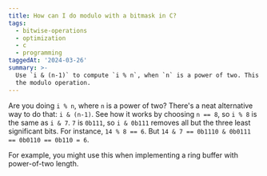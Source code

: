 ```yaml
---
title: How can I do modulo with a bitmask in C?
tags:
  - bitwise-operations
  - optimization
  - c
  - programming
taggedAt: '2024-03-26'
summary: >-
  Use `i & (n-1)` to compute `i % n`, when `n` is a power of two. This avoids
  the modulo operation.
---
```


Are you doing `i % n`, where `n` is a power of two? There's a neat alternative way to do that: `i & (n-1)`. See how it works by choosing `n == 8`, so `i % 8` is the same as `i & 7`. `7` is `0b111`, so `i & 0b111` removes all but the three least significant bits. For instance, `14 % 8 == 6`. But `14 & 7 == 0b1110 & 0b0111 == 0b0110 == 0b110 = 6`.

For example, you might use this when implementing a ring buffer with power-of-two length.
